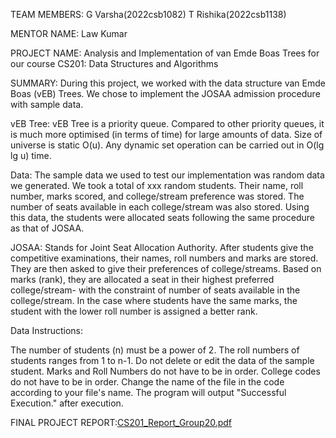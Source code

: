 TEAM MEMBERS:
G Varsha(2022csb1082)
T Rishika(2022csb1138)

MENTOR NAME:
Law Kumar

PROJECT NAME:
Analysis and Implementation of van Emde Boas Trees for our course CS201: Data Structures and Algorithms

SUMMARY:
During this project, we worked with the data structure van Emde Boas (vEB) Trees. We chose to implement the JOSAA admission procedure with sample data.

vEB Tree: vEB Tree is a priority queue. Compared to other priority queues, it is much more optimised (in terms of time) for large amounts of data. Size of universe is static O(u). Any dynamic set operation can be carried out in O(lg lg u) time.

Data: The sample data we used to test our implementation was random data we generated. We took a total of xxx random students. Their name, roll number, marks scored, and college/stream preference was stored. The number of seats available in each college/stream was also stored. Using this data, the students were allocated seats following the same procedure as that of JOSAA.

JOSAA: Stands for Joint Seat Allocation Authority. After students give the competitive examinations, their names, roll numbers and marks are stored. They are then asked to give their preferences of college/streams. Based on marks (rank), they are allocated a seat in their highest preferred college/stream- with the constraint of number of seats available in the college/stream. In the case where students have the same marks, the student with the lower roll number is assigned a better rank.

Data Instructions:

The number of students (n) must be a power of 2.
The roll numbers of students ranges from 1 to n-1.
Do not delete or edit the data of the sample student.
Marks and Roll Numbers do not have to be in order.
College codes do not have to be in order.
Change the name of the file in the code according to your file's name.
The program will output "Successful Execution." after execution.

FINAL PROJECT REPORT:[CS201_Report_Group20.pdf](https://github.com/Rishika120305/CS_201-Project/files/13256143/CS201_Report_Group20.pdf)

